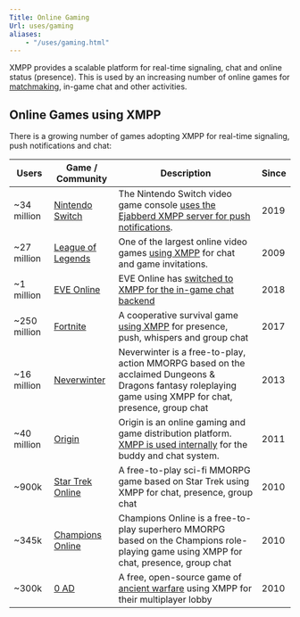 ```yaml
---
Title: Online Gaming
Url: uses/gaming
aliases:
    - "/uses/gaming.html"
---
```


XMPP provides a scalable platform for real-time signaling, chat and online status (presence). This is used by an increasing number of online games for [matchmaking](https://en.wikipedia.org/wiki/Matchmaking_(video_games)), in-game chat and other activities.

## Online Games using XMPP

There is a growing number of games adopting XMPP for real-time signaling, push notifications and chat:

| Users         | Game / Community                | Description                            | Since |
|---------------|---------------------------------|----------------------------------------|-------|
|  ~34 million  | [Nintendo Switch](https://www.nintendo.com/switch/) | The Nintendo Switch video game console [uses the Ejabberd XMPP server for push notifications](https://blog.process-one.net/ejabberd-nintendo-switch-npns/). | 2019 |
|  ~27 million  | [League of Legends](https://leagueoflegends.com) | One of the largest online video games [using XMPP](http://highscalability.com/blog/2014/10/13/how-league-of-legends-scaled-chat-to-70-million-players-it-t.html) for chat and game invitations. | 2009 |
|  ~1 million   | [EVE Online](https://www.eveonline.com/) | EVE Online has [switched to XMPP for the in-game chat backend](https://www.eveonline.com/article/p4i0qx/new-chat-backend-coming-with-the-march-release) | 2018 |
|  ~250 million | [Fortnite](https://www.epicgames.com/fortnite/) | A cooperative survival game [using XMPP](https://www.epicgames.com/fortnite/en-US/news/postmortem-of-service-outage-at-3-4m-ccu) for presence, push, whispers and group chat | 2017 |
|  ~16 million  | [Neverwinter](http://crypticstudios.com/neverwinter) | Neverwinter is a free-to-play, action MMORPG based on the acclaimed Dungeons & Dragons fantasy roleplaying game using XMPP for chat, presence, group chat | 2013 |
|  ~40 million  | [Origin](https://www.origin.com/) | Origin is an online gaming and game distribution platform. [XMPP is used internally](https://blog.joelj.org/connect-to-ea-origin-chat-using-xmpp-jabber-and-pidgin/) for the buddy and chat system. | 2011 |
|  ~900k        | [Star Trek Online](http://crypticstudios.com/startrek) | A free-to-play sci-fi MMORPG game based on Star Trek using XMPP for chat, presence, group chat | 2010 |
|  ~345k        | [Champions Online](http://crypticstudios.com/champions) | Champions Online is a free-to-play superhero MMORPG based on the Champions role-playing game using XMPP for chat, presence, group chat | 2010 |
|  ~300k        | [0 AD](http://crypticstudios.com/champions) | A free, open-source game of [ancient warfare](https://play0ad.com/) using XMPP for their multiplayer lobby | 2010 |
